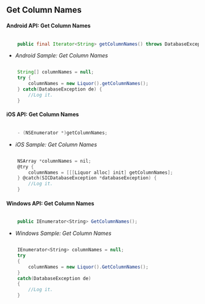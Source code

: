 ## Get Column Names

#### Android API: Get Column Names

```java

    public final Iterator<String> getColumnNames() throws DatabaseException;

```

- _Android Sample: Get Column Names_

```java

    String[] columnNames = null;
    try {
        columnNames = new Liquor().getColumnNames();
    } catch(DatabaseException de) {
		//Log it.
    }

```

#### iOS API: Get Column Names

```objective-c

    - (NSEnumerator *)getColumnNames;

```

- _iOS Sample: Get Column Names_

```objective-c

    NSArray *columnNames = nil;
    @try {
        columnNames = [[[Liquor alloc] init] getColumnNames];
    } @catch(SICDatabaseException *databaseException) {
		//Log it.
    }

```


#### Windows API: Get Column Names

```c#

    public IEnumerator<String> GetColumnNames();

```

- _Windows Sample: Get Column Names_

```c#

    IEnumerator<String> columnNames = null;
    try 
    {
        columnNames = new Liquor().GetColumnNames();
    } 
    catch(DatabaseException de) 
    {
		//Log it.
    }

```